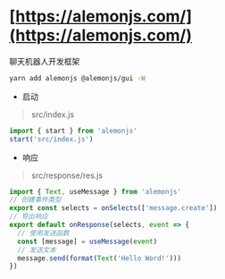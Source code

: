 # [https://alemonjs.com/](https://alemonjs.com/)

聊天机器人开发框架

```sh
yarn add alemonjs @alemonjs/gui -W
```

- 启动

> src/index.js

```js
import { start } from 'alemonjs'
start('src/index.js')
```

- 响应

> src/response/res.js

```js
import { Text, useMessage } from 'alemonjs'
// 创建事件类型
export const selects = onSelects(['message.create'])
// 导出响应
export default onResponse(selects, event => {
  // 使用发送函数
  const [message] = useMessage(event)
  // 发送文本
  message.send(format(Text('Hello Word!')))
})
```
